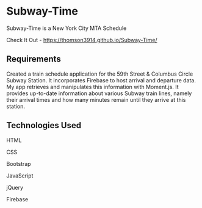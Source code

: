 # Subway-Time
Subway-Time is a New York City MTA Schedule 

Check It Out -  https://thomson3914.github.io/Subway-Time/ 

## Requirements 
Created a train schedule application for the 59th Street & Columbus Circle Subway Station. It incorporates Firebase to host arrival and departure data. My app retrieves and manipulates this information with Moment.js.  It provides up-to-date information about various Subway train lines, namely their arrival times and how many minutes remain until they arrive at this station.  



## Technologies Used

HTML

CSS

Bootstrap

JavaScript

jQuery

Firebase
